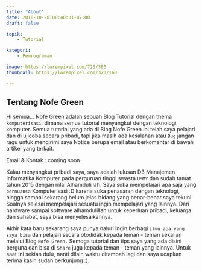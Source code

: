 ```yaml
---
title: "About"
date: 2018-10-28T08:40:31+07:00
draft: false

topik:
    - Tutorial

kategori:
    - Pemrograman

image: https://lorempixel.com/720/380
thumbnail: https://lorempixel.com/320/160

---
```

## Tentang Nofe Green

Hi semua... Nofe Green adalah sebuah Blog Tutorial dengan thema `komputerisasi`, dimana semua tutorial menyangkut dengan teknologi komputer. Semua tutorial yang ada di Blog Nofe Green ini telah saya pelajari dan di ujicoba secara pribadi, tapi jika masih ada kesalahan atau `Bug` jangan ragu untuk mengirimi saya Notice berupa email atau berkomentar di bawah artikel yang terkait.

<p>Email & Kontak : coming soon </p>

Kalau menyangkut pribadi saya, saya adalah lulusan D3 Manajemen Informatika Komputer pada perguruan tinggi swasta `UMMY` dan sudah tamat tahun 2015 dengan nilai Alhamdulillah. Saya suka mempelajari apa saja yang `bernuansa` Komputerisasi :D karena suka penasaran dengan teknologi, hingga sampai sekarang belum jelas bidang yang benar-benar saya tekuni. Soalnya selesai mempelajari sesuatu ingin mempelajari yang lainnya. Dari hardware sampai software alhamdulillah untuk keperluan pribadi, keluarga dan sahabat, saya bisa menyelesaikannya.

Akhir kata baru sekarang saya punya naluri ingin berbagi `ilmu apa yang saya bisa` dan pelajari secara otodidak kepada teman - teman sekalian melalui Blog `Nofe Green.` Semoga tutorial dan tips saya yang ada disini berguna dan bisa di `Share` juga kepada teman - teman yang lainnya. Untuk saat ini sekian dulu, nanti dilain waktu ditambah lagi dan saya ucapkan terima kasih sudah berkunjung :).